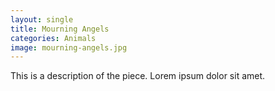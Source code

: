 ```yaml
---
layout: single
title: Mourning Angels
categories: Animals
image: mourning-angels.jpg
---
```

This is a description of the piece. Lorem ipsum dolor sit amet.
